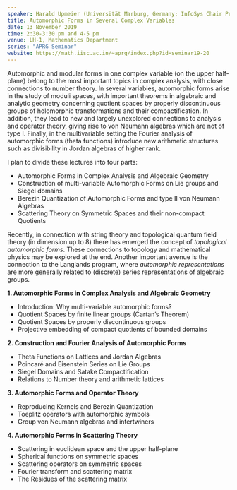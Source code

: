 ```yaml
---
speaker: Harald Upmeier (Universität Marburg, Germany; InfoSys Chair Professor, IISc)
title: Automorphic Forms in Several Complex Variables
date: 13 November 2019
time: 2:30-3:30 pm and 4-5 pm
venue: LH-1, Mathematics Department
series: "APRG Seminar"
website: https://math.iisc.ac.in/~aprg/index.php?id=seminar19-20
---
```


Automorphic and modular forms in one complex variable (on the upper half-plane)
belong to the most important topics in complex analysis, with close connections to number
theory. In several variables, automorphic forms arise in the study of moduli spaces, with
important theorems in algebraic and analytic geometry concerning quotient spaces by
properly discontinuous groups of holomorphic transformations and their compactification.
In addition, they lead to new and largely unexplored connections to analysis and operator
theory, giving rise to von Neumann algebras which are not of type I. Finally, in the
multivariable setting the Fourier analysis of automorphic forms (theta functions) introduce
new arithmetic structures such as divisibility in Jordan algebras of higher rank.

I plan to divide these lectures into four parts:

- Automorphic Forms in Complex Analysis and Algebraic Geometry
- Construction of multi-variable Automorphic Forms on Lie groups and Siegel domains
- Berezin Quantization of Automorphic Forms and type II von Neumann Algebras
- Scattering Theory on Symmetric Spaces and their non-compact Quotients

Recently, in connection with string theory and topological quantum field theory (in
dimension up to 8) there has emerged the concept of _topological automorphic forms_.
These connections to topology and mathematical physics may be explored at the end.
Another important avenue is the connection to the Langlands program, where
_automorphic representations_ are more generally related to (discrete) series
representations of algebraic groups.

__1. Automorphic Forms in Complex Analysis and Algebraic Geometry__
- Introduction: Why multi-variable automorphic forms?
- Quotient Spaces by finite linear groups (Cartan’s Theorem)
- Quotient Spaces by properly discontinuous groups
- Projective embedding of compact quotients of bounded domains

__2. Construction and Fourier Analysis of Automorphic Forms__
- Theta Functions on Lattices and Jordan Algebras
- Poincaré and Eisenstein Series on Lie Groups
- Siegel Domains and Satake Compactification
- Relations to Number theory and arithmetic lattices

__3. Automorphic Forms and Operator Theory__
- Reproducing Kernels and Berezin Quantization
- Toeplitz operators with automorphic symbols
- Group von Neumann algebras and intertwiners

__4. Automorphic Forms in Scattering Theory__
- Scattering in euclidean space and the upper half-plane
- Spherical functions on symmetric spaces
- Scattering operators on symmetric spaces
- Fourier transform and scattering matrix
- The Residues of the scattering matrix
